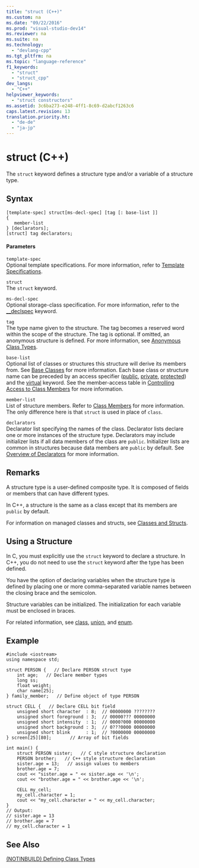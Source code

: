 ```yaml
---
title: "struct (C++)"
ms.custom: na
ms.date: "09/22/2016"
ms.prod: "visual-studio-dev14"
ms.reviewer: na
ms.suite: na
ms.technology: 
  - "devlang-cpp"
ms.tgt_pltfrm: na
ms.topic: "language-reference"
f1_keywords: 
  - "struct"
  - "struct_cpp"
dev_langs: 
  - "C++"
helpviewer_keywords: 
  - "struct constructors"
ms.assetid: 3c6ba273-e248-4ff1-8c69-d2abcf1263c6
caps.latest.revision: 13
translation.priority.ht: 
  - "de-de"
  - "ja-jp"
---
```

# struct (C++)
The `struct` keyword defines a structure type and/or a variable of a structure type.  
  
## Syntax  
  
```  
[template-spec] struct[ms-decl-spec] [tag [: base-list ]]  
{   
   member-list   
} [declarators];  
[struct] tag declarators;  
```  
  
#### Parameters  
 `template-spec`  
 Optional template specifications. For more information, refer to [Template Specifications](../vs140/template-specifications.md).  
  
 `struct`  
 The `struct` keyword.  
  
 `ms-decl-spec`  
 Optional storage-class specification. For more information, refer to the [__declspec](../vs140/__declspec.md) keyword.  
  
 `tag`  
 The type name given to the structure. The tag becomes a reserved word within the scope of the structure. The tag is optional. If omitted, an anonymous structure is defined. For more information, see [Anonymous Class Types](../vs140/anonymous-class-types.md).  
  
 `base-list`  
 Optional list of classes or structures this structure will derive its members from. See [Base Classes](../vs140/base-classes.md) for more information. Each base class or structure name can be preceded by an access specifier ([public](../vs140/public--c---.md), [private](../vs140/private--c---.md), [protected](../vs140/protected--c---.md)) and the [virtual](../vs140/virtual--c---.md) keyword. See the member-access table in [Controlling Access to Class Members](../vs140/controlling-access-to-class-members.md) for more information.  
  
 `member-list`  
 List of structure members. Refer to [Class Members](../vs140/class-member-overview.md) for more information. The only difference here is that `struct` is used in place of `class`.  
  
 `declarators`  
 Declarator list specifying the names of the class. Declarator lists declare one or more instances of the structure type. Declarators may include initializer lists if all data members of the class are `public`. Initializer lists are common in structures because data members are `public` by default.  See [Overview of Declarators](../vs140/overview-of-declarators.md) for more information.  
  
## Remarks  
 A structure type is a user-defined composite type. It is composed of fields or members that can have different types.  
  
 In C++, a structure is the same as a class except that its members are `public` by default.  
  
 For information on managed classes and structs, see [Classes and Structs](../vs140/classes-and-structs---c---component-extensions-.md).  
  
## Using a Structure  
 In C, you must explicitly use the `struct` keyword to declare a structure. In C++, you do not need to use the `struct` keyword after the type has been defined.  
  
 You have the option of declaring variables when the structure type is defined by placing one or more comma-separated variable names between the closing brace and the semicolon.  
  
 Structure variables can be initialized. The initialization for each variable must be enclosed in braces.  
  
 For related information, see [class](../vs140/class--c---.md), [union](../vs140/unions.md), and [enum](../vs140/enumerations--c---.md).  
  
## Example  
  
```  
#include <iostream>  
using namespace std;  
  
struct PERSON {   // Declare PERSON struct type  
    int age;   // Declare member types  
    long ss;  
    float weight;  
    char name[25];  
} family_member;   // Define object of type PERSON  
  
struct CELL {   // Declare CELL bit field  
    unsigned short character  : 8;  // 00000000 ????????  
    unsigned short foreground : 3;  // 00000??? 00000000  
    unsigned short intensity  : 1;  // 0000?000 00000000  
    unsigned short background : 3;  // 0???0000 00000000  
    unsigned short blink      : 1;  // ?0000000 00000000  
} screen[25][80];       // Array of bit fields   
  
int main() {  
    struct PERSON sister;   // C style structure declaration  
    PERSON brother;   // C++ style structure declaration  
    sister.age = 13;   // assign values to members  
    brother.age = 7;  
    cout << "sister.age = " << sister.age << '\n';  
    cout << "brother.age = " << brother.age << '\n';  
  
    CELL my_cell;  
    my_cell.character = 1;  
    cout << "my_cell.character = " << my_cell.character;  
}  
// Output:  
// sister.age = 13  
// brother.age = 7  
// my_cell.character = 1  
```  
  
## See Also  
 [(NOTINBUILD) Defining Class Types](assetId:///e8c65425-0f3a-4dca-afc2-418c3b1e57da)